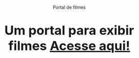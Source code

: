<p align="center">Portal de filmes<br></p>

<p style="font-size: 40px" align="center"><b>Um portal para exibir filmes<b> <a href="https://film-site.herokuapp.com/">Acesse aqui!</a></p>
<br>




